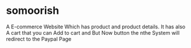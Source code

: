 # somoorish
A  E-commerce Website Which has product and product details. It has also A cart that you can Add to cart and But Now button  the nthe System will redirect to the  Paypal  Page
